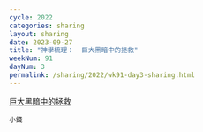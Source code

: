 ```yaml
---
cycle: 2022
categories: sharing
layout: sharing
date: 2023-09-27
title: "神學梳理：  巨大黑暗中的拯救"
weekNum: 91
dayNum: 3
permalink: /sharing/2022/wk91-day3-sharing.html
---
```


[  巨大黑暗中的拯救](https://eccseattle.github.io/media/sharing/2022/wk091/2023-09-27-bin.m4a)

`小錢`
